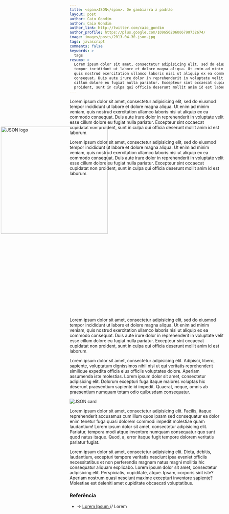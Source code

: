 ```yaml
---
title: <span>JSON</span>. De gambiarra a padrão
layout: post
author: Caio Gondim
author: Caio Gondim
author_link: http://twitter.com/caio_gondim
author_profile: https://plus.google.com/109656206006790732674/
image: images/posts/2013-04-30-json.jpg
tags: javascript
comments: false
keywords: >
  tags
resumo: >
  Lorem ipsum dolor sit amet, consectetur adipisicing elit, sed do eiusmod
  tempor incididunt ut labore et dolore magna aliqua. Ut enim ad minim veniam,
  quis nostrud exercitation ullamco laboris nisi ut aliquip ex ea commodo
  consequat. Duis aute irure dolor in reprehenderit in voluptate velit esse
  cillum dolore eu fugiat nulla pariatur. Excepteur sint occaecat cupidatat non
  proident, sunt in culpa qui officia deserunt mollit anim id est laborum.
---
```


<style>
  .parallax {
    width: 700px;
    height: 432px;
    background-image: url(/images/posts/2013-06-11-json-sample-bg.jpg);
    margin-left: -50px;
  }

  .json-logo {
    background-color: transparent !important;
    background-image: none !important;
    width: 349px !important;
    left: 50% !important;
    margin-left: -175px;
    top: 50%;
    margin-top: -175px;
  }
</style>

Lorem ipsum dolor sit amet, consectetur adipisicing elit, sed do eiusmod
tempor incididunt ut labore et dolore magna aliqua. Ut enim ad minim veniam,
quis nostrud exercitation ullamco laboris nisi ut aliquip ex ea commodo
consequat. Duis aute irure dolor in reprehenderit in voluptate velit esse
cillum dolore eu fugiat nulla pariatur. Excepteur sint occaecat cupidatat non
proident, sunt in culpa qui officia deserunt mollit anim id est laborum.

Lorem ipsum dolor sit amet, consectetur adipisicing elit, sed do eiusmod
tempor incididunt ut labore et dolore magna aliqua. Ut enim ad minim veniam,
quis nostrud exercitation ullamco laboris nisi ut aliquip ex ea commodo
consequat. Duis aute irure dolor in reprehenderit in voluptate velit esse
cillum dolore eu fugiat nulla pariatur. Excepteur sint occaecat cupidatat non
proident, sunt in culpa qui officia deserunt mollit anim id est laborum.

<div class="parallax">
  <img class="json-logo" src="/images/posts/2013-06-11-json-logo.png" alt="JSON logo" />
</div>

Lorem ipsum dolor sit amet, consectetur adipisicing elit, sed do eiusmod
tempor incididunt ut labore et dolore magna aliqua. Ut enim ad minim veniam,
quis nostrud exercitation ullamco laboris nisi ut aliquip ex ea commodo
consequat. Duis aute irure dolor in reprehenderit in voluptate velit esse
cillum dolore eu fugiat nulla pariatur. Excepteur sint occaecat cupidatat non
proident, sunt in culpa qui officia deserunt mollit anim id est laborum.

Lorem ipsum dolor sit amet, consectetur adipisicing elit. Adipisci, libero,
sapiente, voluptatum dignissimos nihil nisi ut qui veritatis reprehenderit
similique expedita officia eius officiis voluptates dolore. Aperiam assumenda
iste molestias. Lorem ipsum dolor sit amet, consectetur adipisicing elit.
Dolorum excepturi fuga itaque maiores voluptas hic deserunt praesentium sapiente
id impedit. Quaerat, neque, omnis ab praesentium numquam totam odio quibusdam
consequatur.

![JSON card](/images/posts/2013-06-11-json-card.jpg)

Lorem ipsum dolor sit amet, consectetur adipisicing elit. Facilis, itaque
reprehenderit accusamus cum illum quos ipsam sed consequatur ea dolor enim
tenetur fuga quasi dolorem commodi impedit molestiae quam laudantium! Lorem
ipsum dolor sit amet, consectetur adipisicing elit. Pariatur, tempora modi atque
inventore numquam consequatur quo sunt quod natus itaque. Quod, a, error itaque
fugit tempore dolorem veritatis pariatur fugiat.

Lorem ipsum dolor sit amet, consectetur adipisicing elit. Dicta, debitis,
laudantium, excepturi tempore veritatis nesciunt ipsa eveniet officiis
necessitatibus et non perferendis magnam natus magni mollitia hic consequatur
aliquam explicabo. Lorem ipsum dolor sit amet, consectetur adipisicing elit.
Perspiciatis, cupiditate, atque. Ipsam, corporis sint iste? Aperiam nostrum
quasi nesciunt maxime excepturi inventore sapiente? Molestiae est deleniti amet
cupiditate obcaecati voluptatibus.



<aside class="fonte">
  <h3>Referência</h3>
  <ul>
    <li>→
      <a href="http://google.com">
        Lorem Ipsum
      </a>
      <span class="comment">// Lorem </span>
    </li>
  </ul>
</aside>


<script>
  (function () {
    'use strict';

    var $parallax = $('.parallax')
    var parallaxInit = $('.parallax').offset().top - $(document).height()

    $(window).on('scroll', function(event) {

      var documentScrollTop = $(document).scrollTop()
      var bgPos = 0

      if (documentScrollTop > parallaxInit) {
        bgPos = ($(document).scrollTop() - parallaxInit) * 0.8
        $('.parallax').css('background-position', '0 -' + bgPos + 'px')
      }

    })
  }())
</script>
